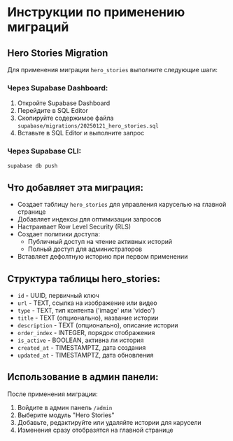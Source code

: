 # Инструкции по применению миграций

## Hero Stories Migration

Для применения миграции `hero_stories` выполните следующие шаги:

### Через Supabase Dashboard:

1. Откройте Supabase Dashboard
2. Перейдите в SQL Editor
3. Скопируйте содержимое файла `supabase/migrations/20250121_hero_stories.sql`
4. Вставьте в SQL Editor и выполните запрос

### Через Supabase CLI:

```bash
supabase db push
```

## Что добавляет эта миграция:

- Создает таблицу `hero_stories` для управления каруселью на главной странице
- Добавляет индексы для оптимизации запросов
- Настраивает Row Level Security (RLS)
- Создает политики доступа:
  - Публичный доступ на чтение активных историй
  - Полный доступ для администраторов
- Вставляет дефолтную историю при первом применении

## Структура таблицы hero_stories:

- `id` - UUID, первичный ключ
- `url` - TEXT, ссылка на изображение или видео
- `type` - TEXT, тип контента ('image' или 'video')
- `title` - TEXT (опционально), название истории
- `description` - TEXT (опционально), описание истории
- `order_index` - INTEGER, порядок отображения
- `is_active` - BOOLEAN, активна ли история
- `created_at` - TIMESTAMPTZ, дата создания
- `updated_at` - TIMESTAMPTZ, дата обновления

## Использование в админ панели:

После применения миграции:

1. Войдите в админ панель `/admin`
2. Выберите модуль "Hero Stories"
3. Добавьте, редактируйте или удаляйте истории для карусели
4. Изменения сразу отобразятся на главной странице
